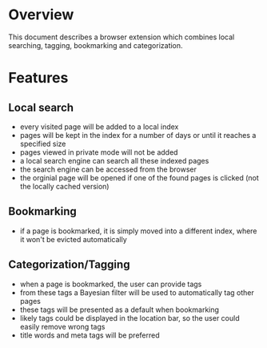 # Overview

This document describes a browser extension which combines local searching, tagging, bookmarking and categorization.

# Features

## Local search

- every visited page will be added to a local index
- pages will be kept in the index for a number of days or until it reaches a specified size
- pages viewed in private mode will not be added
- a local search engine can search all these indexed pages
- the search engine can be accessed from the browser
- the orginial page will be opened if one of the found pages is clicked (not the locally cached version)

## Bookmarking

- if a page is bookmarked, it is simply moved into a different index, where it won't be evicted automatically

## Categorization/Tagging

- when a page is bookmarked, the user can provide tags
- from these tags a Bayesian filter will be used to automatically tag other pages
- these tags will be presented as a default when bookmarking
- likely tags could be displayed in the location bar, so the user could easily remove wrong tags
- title words and meta tags will be preferred


